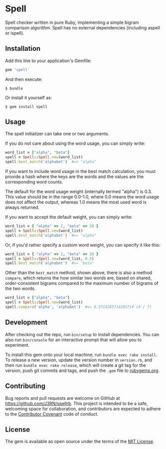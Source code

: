 # Spell

Spell checker written in pure Ruby, implementing a simple bigram comparison algorithm. Spell has no external dependencies (including aspell or ispell).

## Installation

Add this line to your application's Gemfile:

```ruby
gem 'spell'
```

And then execute:

    $ bundle

Or install it yourself as:

    $ gem install spell

## Usage

The spell initializer can take one or two arguments.

If you do not care about using the word usage, you can simply write:
```ruby
word_list = ["alpha", "beta"]
spell = Spell::Spell.new(word_list)
spell.best_match('alphabet')  #=> "alpha"
```

If you want to include word usage in the best match calculation, you must provide a hash where the keys are the words and the values are the corresponding word counts.

The default for the word usage weight (internally termed "alpha") is 0.3. This value should be in the range 0.0-1.0, where 0.0 means the word usage does not affect the output, whereas 1.0 means the most used word is always returned.

If you want to accept the default weight, you can simply write:
```ruby
word_list = { "alpha" => 2, "beta" => 20 }
spell = Spell::Spell.new(word_list)
spell.best_match('alphabet')  #=> "alpha"
```

Or, if you'd rather specify a custom word weight, you can specify it like this:
```ruby
word_list = { "alpha" => 2, "beta" => 20 }
spell = Spell::Spell.new(word_list, 0.5)
spell.best_match('alphabet')  #=> "beta"
```

Other than the `best_match` method, shown above, there is also a method `compare`, which returns the how similar two words are, based on shared, order-consistent bigrams compared to the maximum number of bigrams of the two words.

```ruby
word_list = ["alpha", "beta"]
spell = Spell::Spell.new(word_list)
spell.compare('alpha', 'alphabet')  #=> 0.5714285714285714 (4 / 7)
```

## Development

After checking out the repo, run `bin/setup` to install dependencies. You can also run `bin/console` for an interactive prompt that will allow you to experiment.

To install this gem onto your local machine, run `bundle exec rake install`. To release a new version, update the version number in `version.rb`, and then run `bundle exec rake release`, which will create a git tag for the version, push git commits and tags, and push the `.gem` file to [rubygems.org](https://rubygems.org).

## Contributing

Bug reports and pull requests are welcome on GitHub at https://github.com/J3RN/spellrb. This project is intended to be a safe, welcoming space for collaboration, and contributors are expected to adhere to the [Contributor Covenant](contributor-covenant.org) code of conduct.


## License

The gem is available as open source under the terms of the [MIT License](http://opensource.org/licenses/MIT).

